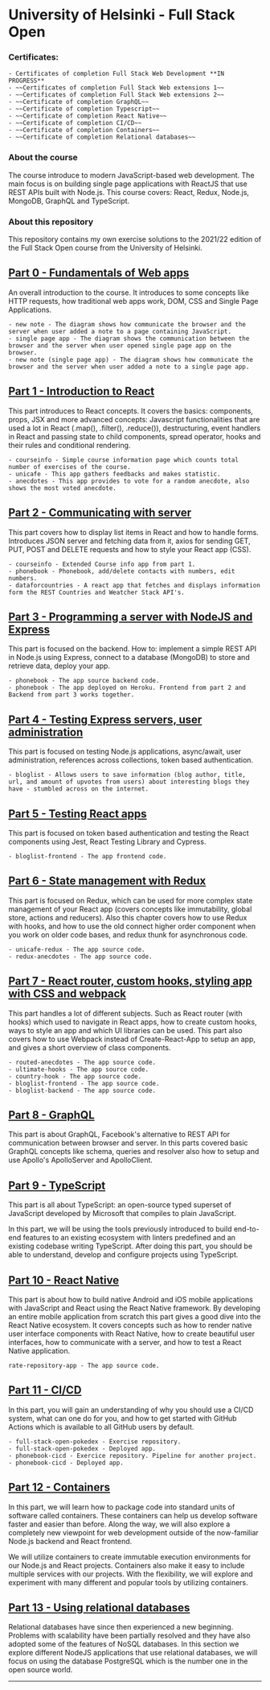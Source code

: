 # University of Helsinki - Full Stack Open

### Certificates:

    - Certificates of completion Full Stack Web Development **IN PROGRESS**
    - ~~Certificates of completion Full Stack Web extensions 1~~
    - ~~Certificates of completion Full Stack Web extensions 2~~
    - ~~Certificate of completion GraphQL~~
    - ~~Certificate of completion Typescript~~
    - ~~Certificate of completion React Native~~
    - ~~Certificate of completion CI/CD~~
    - ~~Certificate of completion Containers~~
    - ~~Certificate of completion Relational databases~~

### About the course

The course introduce to modern JavaScript-based web development. The main focus is on building single page applications with ReactJS that use REST APIs built with Node.js. This course covers: React, Redux, Node.js, MongoDB, GraphQL and TypeScript.

### About this repository

This repository contains my own exercise solutions to the 2021/22 edition of the Full Stack Open course from the University of Helsinki.

## [Part 0 - Fundamentals of Web apps](https://fullstackopen.com/en/part0)

An overall introduction to the course. It introduces to some concepts like HTTP requests, how traditional web apps work, DOM, CSS and Single Page Applications.

    - new note - The diagram shows how communicate the browser and the server when user added a note to a page containing JavaScript.
    - single page app - The diagram shows the communication between the browser and the server when user opened single page app on the browser.
    - new note (single page app) - The diagram shows how communicate the browser and the server when user added a note to a single page app.

## [Part 1 - Introduction to React](https://fullstackopen.com/en/part1)

This part introduces to React concepts. It covers the basics: components, props, JSX and more advanced concepts: Javascript functionalities that are used a lot in React (.map(), .filter(), .reduce()), destructuring, event handlers in React and passing state to child components, spread operator, hooks and their rules and conditional rendering.

    - courseinfo - Simple course information page which counts total number of exercises of the course.
    - unicafe - This app gathers feedbacks and makes statistic.
    - anecdotes - This app provides to vote for a random anecdote, also shows the most voted anecdote.

## [Part 2 - Communicating with server](https://fullstackopen.com/en/part2)

This part covers how to display list items in React and how to handle forms. Introduces JSON server and fetching data from it, axios for sending GET, PUT, POST and DELETE requests and how to style your React app (CSS).

    - courseinfo - Extended Course info app from part 1.
    - phonebook - Phonebook, add/delete contacts with numbers, edit numbers.
    - dataforcountries - A react app that fetches and displays information form the REST Countries and Weatcher Stack API's.

## [Part 3 - Programming a server with NodeJS and Express](https://fullstackopen.com/en/part3)

This part is focused on the backend. How to: implement a simple REST API in Node.js using Express, connect to a database (MongoDB) to store and retrieve data, deploy your app.

    - phonebook - The app source backend code.
    - phonebook - The app deployed on Heroku. Frontend from part 2 and Backend from part 3 works together.

## [Part 4 - Testing Express servers, user administration](https://fullstackopen.com/en/part4)

This part is focused on testing Node.js applications, async/await, user administration, references across collections, token based authentication.

    - bloglist - Allows users to save information (blog author, title, url, and amount of upvotes from users) about interesting blogs they have - stumbled across on the internet.

## [Part 5 - Testing React apps](https://fullstackopen.com/en/part5)

This part is focused on token based authentication and testing the React components using Jest, React Testing Library and Cypress.

    - bloglist-frontend - The app frontend code.

## [Part 6 - State management with Redux](https://fullstackopen.com/en/part6)

This part is focused on Redux, which can be used for more complex state management of your React app (covers concepts like immutability, global store, actions and reducers). Also this chapter covers how to use Redux with hooks, and how to use the old connect higher order component when you work on older code bases, and redux thunk for asynchronous code.

    - unicafe-redux - The app source code.
    - redux-anecdotes - The app source code.

## [Part 7 - React router, custom hooks, styling app with CSS and webpack](https://fullstackopen.com/en/part7)

This part handles a lot of different subjects. Such as React router (with hooks) which used to navigate in React apps, how to create custom hooks, ways to style an app and which UI libraries can be used. This part also covers how to use Webpack instead of Create-React-App to setup an app, and gives a short overview of class components.

    - routed-anecdotes - The app source code.
    - ultimate-hooks - The app source code.
    - country-hook - The app source code.
    - bloglist-frontend - The app source code.
    - bloglist-backend - The app source code.

## [Part 8 - GraphQL](https://fullstackopen.com/en/part8)

This part is about GraphQL, Facebook's alternative to REST API for communication between browser and server. In this parts covered basic GraphQL concepts like schema, queries and resolver also how to setup and use Apollo's ApolloServer and ApolloClient.

## [Part 9 - TypeScript](https://fullstackopen.com/en/part9)

This part is all about TypeScript: an open-source typed superset of JavaScript developed by Microsoft that compiles to plain JavaScript.

In this part, we will be using the tools previously introduced to build end-to-end features to an existing ecosystem with linters predefined and an existing codebase writing TypeScript. After doing this part, you should be able to understand, develop and configure projects using TypeScript.

## [Part 10 - React Native](https://fullstackopen.com/en/part10)

This part is about how to build native Android and iOS mobile applications with JavaScript and React using the React Native framework. By developing an entire mobile application from scratch this part gives a good dive into the React Native ecosystem. It covers concepts such as how to render native user interface components with React Native, how to create beautiful user interfaces, how to communicate with a server, and how to test a React Native application.

    rate-repository-app - The app source code.

## [Part 11 - CI/CD](https://fullstackopen.com/en/part11)

In this part, you will gain an understanding of why you should use a CI/CD system, what can one do for you, and how to get started with GitHub Actions which is available to all GitHub users by default.

    - full-stack-open-pokedex - Exercise repository.
    - full-stack-open-pokedex - Deployed app.
    - phonebook-cicd - Exercice repository. Pipeline for another project.
    - phonebook-cicd - Deployed app.

## [Part 12 - Containers ](https://fullstackopen.com/en/part12)

In this part, we will learn how to package code into standard units of software called containers. These containers can help us develop software faster and easier than before. Along the way, we will also explore a completely new viewpoint for web development outside of the now-familiar Node.js backend and React frontend.

We will utilize containers to create immutable execution environments for our Node.js and React projects. Containers also make it easy to include multiple services with our projects. With the flexibility, we will explore and experiment with many different and popular tools by utilizing containers.

## [Part 13 - Using relational databases](https://fullstackopen.com/en/part13)

Relational databases have since then experienced a new beginning. Problems with scalability have been partially resolved and they have also adopted some of the features of NoSQL databases. In this section we explore different NodeJS applications that use relational databases, we will focus on using the database PostgreSQL which is the number one in the open source world.

---
